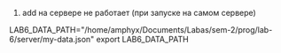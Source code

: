 1) add на сервере не работает (при запуске на самом сервере)

LAB6_DATA_PATH="/home/amphyx/Documents/Labas/sem-2/prog/lab-6/server/my-data.json"
export LAB6_DATA_PATH